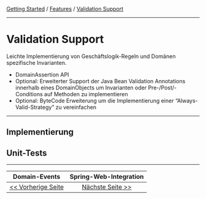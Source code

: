 <a href="../getting_started.md">Getting Started</a> / <a href="./features.md">Features</a> / <a href="./validation_support.md">Validation Support</a>

<hr/>

# Validation Support
Leichte Implementierung von Geschäftslogik-Regeln und Domänen spezifische Invarianten.
-   DomainAssertion API
-   Optional: Erweiterter Support der Java Bean Validation Annotations innerhalb eines DomainObjects um Invarianten oder Pre-/Post/-Conditions auf Methoden zu implementieren
-   Optional: ByteCode Erweiterung um die Implementierung einer “Always-Valid-Strategy” zu vereinfachen

<hr/>

## Implementierung

## Unit-Tests

<hr/>

|            **Domain-Events**             |           **Spring-Web-Integration**            |
|:----------------------------------------:|:-----------------------------------------------:|
| [<< Vorherige Seite](./domain_events.md) | [Nächste Seite >>](./spring_web_integration.md) |

